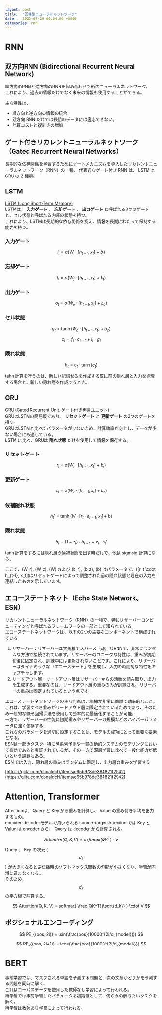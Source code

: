 ```yaml
---
layout: post
title:  "回帰型ニューラルネットワーク"
date:   2023-07-29 00:04:00 +0900
categories: rnn
---
```


# RNN

## 双方向RNN (Bidirectional Recurrent Neural Network) 

順方向のRNNと逆方向のRNNを組み合わせた形のニューラルネットワーク。  
これにより、過去の情報だけでなく未来の情報も使用することができる。  
  
主な特性は、

- 順方向と逆方向の情報の統合
- 双方向 RNN だけでは長期のデータには適応できない。
- 計算コストと複雑さの増加

## ゲート付きリカレントニューラルネットワーク（Gated Recurrent Neural Networks）

長期的な依存関係を学習するためにゲートメカニズムを導入したリカレントニューラルネットワーク（RNN）の一種。
代表的なゲート付き RNN は、 LSTM と GRU の 2 種類。

## LSTM

[LSTM (Long Short-Term Memory)](https://cvml-expertguide.net/terms/dl/rnn/lstm/)  
LSTMは、 **入力ゲート** 、 **忘却ゲート** 、 **出力ゲート** と呼ばれる3つのゲートと、セル状態と呼ばれる内部の状態を持つ。  
これにより、LSTMは長期的な依存関係を捉え、情報を長期にわたって保持する能力を持つ。

### 入力ゲート

$$
i_t = \sigma(W_i \cdot [h_{t-1}, x_t] + b_i)
$$

### 忘却ゲート

$$
f_t = \sigma(W_f \cdot [h_{t-1}, x_t] + b_f)
$$

### 出力ゲート

$$
o_t = \sigma(W_o \cdot [h_{t-1}, x_t] + b_o)
$$

### セル状態

$$
g_t = \tanh(W_c \cdot [h_{t-1}, x_t] + b_c)
$$

$$
c_t = f_t \cdot c_{t-1} + i_t \cdot g_t
$$

### 隠れ状態

$$
h_t = o_t \cdot \tanh(c_t)
$$

tahn 計算を行うのは、新しい記憶せるを作成する際に前の隠れ層と入力を処理する場合と、新しい隠れ層を作成するとき。

## GRU

[GRU (Gated Recurrent Unit, ゲート付き再帰ユニット)](https://cvml-expertguide.net/terms/dl/rnn/gru/)  
GRUはLSTMの簡易版であり、 **リセットゲート** と **更新ゲート** の2つのゲートを持つ。  
GRUはLSTMと比べてパラメータが少ないため、計算効率が向上し、データが少ない場合にも適している。  
LSTM に比べ、GRUは **隠れ状態** だけを使用して情報を保存する。

### リセットゲート

$$
r_t = \sigma(W_r \cdot [h_{t-1}, x_t] + b_r)
$$

### 更新ゲート

$$
z_t = \sigma(W_z \cdot [h_{t-1}, x_t] + b_z)
$$

### 候補隠れ状態

$$
h_t' = \tanh(W \cdot [r_t \cdot h_{t-1}, x_t] + b)
$$

### 隠れ状態

$$
h_t = (1 - z_t) \cdot h_{t-1} + z_t \cdot h_t'
$$

tanh 計算をするには隠れ層の候補状態を出す時だけで、他は sigmoid 計算になる。

ここで、\(W_r\), \(W_z\), \(W\) および \(b_r\), \(b_z\), \(b\) はパラメータで、\([r_t \cdot h_{t-1}, x_t]\)はリセットゲートによって調整された前の隠れ状態と現在の入力を連結したものを示しています。

## エコーステートネット（Echo State Network、ESN）

リカレントニューラルネットワーク（RNN）の一種で、特にリザーバーコンピューティングと呼ばれるフレームワークの一部として知られている。  
エコーステートネットワークは、以下の2つの主要なコンポーネントで構成されている。

1. リザーバー：リザーバーは大規模でスパース（疎）なRNNで、非常にランダムな方法で接続されています。リザーバーのユニークな特性は、重みが初期化後に固定され、訓練中には更新されないことです。これにより、リザーバーはダイナミックな「エコーステート」を生成し、入力の時間的な特性をキャプチャします。
2. リードアウト層：リードアウト層はリザーバーからの活動を読み取り、出力を生成する。重要なのは、リードアウト層の重みのみが訓練され、リザーバーの重みは固定されているという点です。

エコーステートネットワークの主な利点は、訓練が非常に簡単で効率的なこと。  
これは、学習すべき重みがリードアウト層に限定されているためであり、そのため一般的な線形回帰手法を使用して効率的に最適化することが可能。  
一方で、リザーバーの性能は初期重みやリザーバーの規模などのハイパーパラメータに強く依存する。  
これらのパラメータを適切に設定することは、モデルの成功にとって重要な要素となる。  
ESNは一部のタスク、特に時系列予測や一部の動的システムのモデリングにおいて有効であると実証されているが、その一方で深層学習に比べて一般化能力が低いという課題もある。  
ESN では入力、隠れ層の重みはランダムに固定し、出力層の重みを学習する  
  
[https://qiita.com/donaldchi/items/c65b978de384821f2942](https://qiita.com/donaldchi/items/c65b978de384821f2942)

# Attention, Transformer

Attentionは、 Query と Key から重みを計算し、 Value の重み付き平均を出力するもの。  
encoder-decoderモデルで用いられる source-target-Attention では Key と Value は encoder から、 Query は decoder から計算される。  

$$
Attention(Q, K, V) = softmax(QK^T) \cdot V
$$

Query 、 Key の次元 ( $$d_k$$ ) が大きくなると逆伝播時のソフトマックス関数の勾配が小さくなり、学習が円滑に進まなくなる。  
そのため、 $$d_k$$ の平方根で除算する。  

$$
Attention(Q, K, V) = softmax( \frac{QK^T}{\sqrt{d_k}} ) \cdot V
$$

## ポジショナルエンコーディング

$$
PE_{(pos, 2i)} = \sin(\frac{pos}{10000^{2i/d_{model}}})
$$

$$
PE_{(pos, 2i+1)} = \cos(\frac{pos}{10000^{2i/d_{model}}})
$$

# BERT

事前学習では、マスクされる単語を予測する問題と、次の文章かどうかを予測する問題を同時に解く。  
これはコーパスデータを使用した教師なし学習によって行われる。  
再学習では事前学習したパラメータを初期値として、何らかの解きたいタスクを解く。  
再学習は教師あり学習によって行われる。

